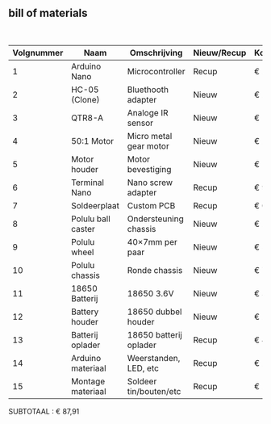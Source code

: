 ## bill of materials
<br />

|Volgnummer|Naam               |Omschrijving               |Nieuw/Recup|Kostprijs/Stuk|Aantal|Subtotaal|
|----------|-------------------|------------------------|-----------|--------------|------|---------|
|1         |Arduino Nano       |Microcontroller         |Recup      |€ 22,15       |1     |€ 22,15  |
|2         |HC-05 (Clone)      |Bluethooth adapter      |Nieuw      |€ 2,30        |1     |€ 2,30   |
|3         |QTR8-A             |Analoge IR sensor       |Nieuw      |€ 11,25       |1     |€ 11,25  |
|4         |50:1 Motor         |Micro metal gear motor  |Nieuw      |€ 2,5         |2     |€ 5      |
|5         |Motor houder       |Motor bevestiging       |Nieuw      |€ 1,49        |1     |€ 1.49   |
|6         |Terminal Nano      |Nano screw adapter      |Recup      |€ 9,50        |1     |€ 9,50   |
|7         |Soldeerplaat       |Custom PCB              |Recup      |€ 0,50        |1     |€ 0,50   |
|8         |Polulu ball caster |Ondersteuning chassis   |Nieuw      |€ 2,70        |1     |€ 2,70   |
|9         |Polulu wheel       |40×7mm per paar         |Nieuw      |€ 5,65        |1     |€ 5,65   |
|10        |Polulu chassis     |Ronde chassis           |Nieuw      |€ 7,95        |1     |€ 7,95   |
|11        |18650 Batterij     |18650 3.6V              |Nieuw      |€ 3.99        |2     |€ 7.98   |
|12        |Battery houder     |18650 dubbel houder     |Nieuw      |€ 2.49        |1     |€ 2.49   |
|13        |Batterij oplader   |18650 batterij oplader  |Recup      |€ 4,95        |1     |€ 4,95   |
|14        |Arduino materiaal  |Weerstanden, LED, etc   |Recup      |€ 2           |1     |€ 2      |
|15        |Montage materiaal  |Soldeer tin/bouten/etc  |Recup      |€ 2           |1     |€ 2      |

SUBTOTAAL : € 87,91
